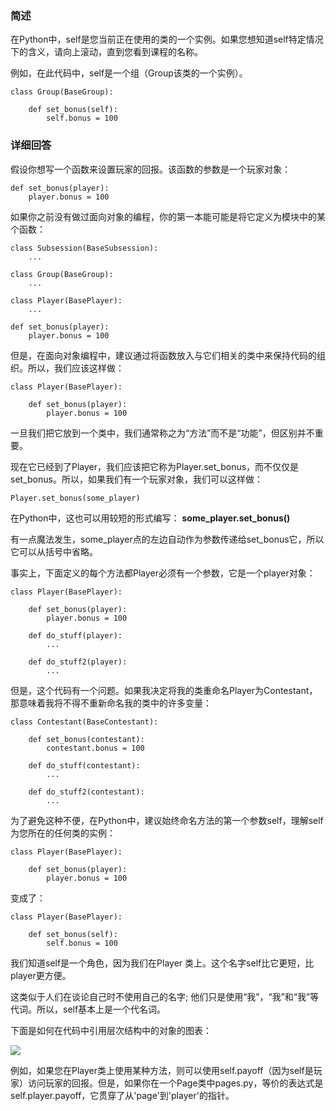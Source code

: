 ### 简述

在Python中，self是您当前正在使用的类的一个实例。如果您想知道self特定情况下的含义，请向上滚动，直到您看到课程的名称。

例如，在此代码中，self是一个组（Group该类的一个实例）。

```
class Group(BaseGroup):

    def set_bonus(self):
        self.bonus = 100
```

### 详细回答

假设你想写一个函数来设置玩家的回报。该函数的参数是一个玩家对象：

```
def set_bonus(player):
    player.bonus = 100
```

如果你之前没有做过面向对象的编程，你的第一本能可能是将它定义为模块中的某个函数：

```
class Subsession(BaseSubsession):
    ...

class Group(BaseGroup):
    ...

class Player(BasePlayer):
    ...

def set_bonus(player):
    player.bonus = 100
```

但是，在面向对象编程中，建议通过将函数放入与它们相关的类中来保持代码的组织。所以，我们应该这样做：

```
class Player(BasePlayer):

    def set_bonus(player):
        player.bonus = 100
```

一旦我们把它放到一个类中，我们通常称之为“方法”而不是“功能”，但区别并不重要。

现在它已经到了Player，我们应该把它称为Player.set_bonus，而不仅仅是set_bonus。所以，如果我们有一个玩家对象，我们可以这样做：

```
Player.set_bonus(some_player)
```

在Python中，这也可以用较短的形式编写： **some_player.set_bonus()**

有一点魔法发生，some_player点的左边自动作为参数传递给set_bonus它，所以它可以从括号中省略。

事实上，下面定义的每个方法都Player必须有一个参数，它是一个player对象：

```
class Player(BasePlayer):

    def set_bonus(player):
        player.bonus = 100

    def do_stuff(player):
        ...

    def do_stuff2(player):
        ...
```

但是，这个代码有一个问题。如果我决定将我的类重命名Player为Contestant，那意味着我将不得不重新命名我的类中的许多变量：


```
class Contestant(BaseContestant):

    def set_bonus(contestant):
        contestant.bonus = 100

    def do_stuff(contestant):
        ...

    def do_stuff2(contestant):
        ...
```

为了避免这种不便，在Python中，建议始终命名方法的第一个参数self，理解self 为您所在的任何类的实例：

```
class Player(BasePlayer):

    def set_bonus(player):
        player.bonus = 100
```

变成了：

```
class Player(BasePlayer):

    def set_bonus(self):
        self.bonus = 100
```

我们知道self是一个角色，因为我们在Player 类上。这个名字self比它更短，比player更方便。

这类似于人们在谈论自己时不使用自己的名字; 他们只是使用“我”，“我”和“我”等代词。所以，self基本上是一个代名词。

下面是如何在代码中引用层次结构中的对象的图表：

![](https://github.com/Shinepans/otree_docs_CN/blob/master/assets/object_model_self.png)

例如，如果您在Player类上使用某种方法，则可以使用self.payoff（因为self是玩家）访问玩家的回报。但是，如果你在一个Page类中pages.py，等价的表达式是self.player.payoff，它贯穿了从'page'到'player'的指针。
